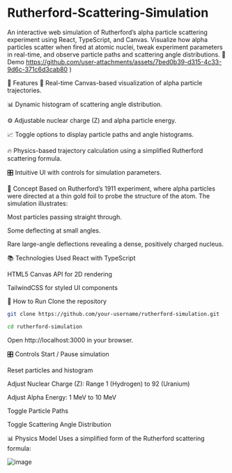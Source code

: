 # Rutherford-Scattering-Simulation
An interactive web simulation of Rutherford’s alpha particle scattering experiment using React, TypeScript, and Canvas. Visualize how alpha particles scatter when fired at atomic nuclei, tweak experiment parameters in real-time, and observe particle paths and scattering angle distributions.
📸 Demo
https://github.com/user-attachments/assets/7bed0b39-d315-4c33-9d6c-371c6d3cab80
)

🎯 Features
🎨 Real-time Canvas-based visualization of alpha particle trajectories.

📊 Dynamic histogram of scattering angle distribution.

⚙️ Adjustable nuclear charge (Z) and alpha particle energy.

📈 Toggle options to display particle paths and angle histograms.

🔥 Physics-based trajectory calculation using a simplified Rutherford scattering formula.

🎛️ Intuitive UI with controls for simulation parameters.

🧬 Concept
Based on Rutherford’s 1911 experiment, where alpha particles were directed at a thin gold foil to probe the structure of the atom. The simulation illustrates:

Most particles passing straight through.

Some deflecting at small angles.

Rare large-angle deflections revealing a dense, positively charged nucleus.

📚 Technologies Used
React with TypeScript

HTML5 Canvas API for 2D rendering

TailwindCSS for styled UI components

🚀 How to Run
Clone the repository

```bash
git clone https://github.com/your-username/rutherford-simulation.git
```
```bash
cd rutherford-simulation
```
Open http://localhost:3000 in your browser.

🎛️ Controls
Start / Pause simulation

Reset particles and histogram

Adjust Nuclear Charge (Z): Range 1 (Hydrogen) to 92 (Uranium)

Adjust Alpha Energy: 1 MeV to 10 MeV

Toggle Particle Paths

Toggle Scattering Angle Distribution

📊 Physics Model
Uses a simplified form of the Rutherford scattering formula:

![image](https://github.com/user-attachments/assets/43026748-5b9c-4262-8f1c-e0f9b018741a)





